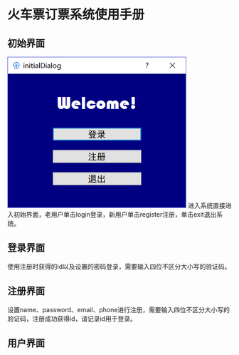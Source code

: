 ﻿# 火车票订票系统使用手册

## 初始界面
  ![initDialog](/picture/initDialog.png)
  进入系统直接进入初始界面，老用户单击login登录，新用户单击register注册，单击exit退出系统。
  
## 登录界面

  使用注册时获得的id以及设置的密码登录，需要输入四位不区分大小写的验证码。
  
## 注册界面

  设置name、password、email、phone进行注册，需要输入四位不区分大小写的验证码，注册成功获得id，请记录id用于登录。
  
## 用户界面
  
